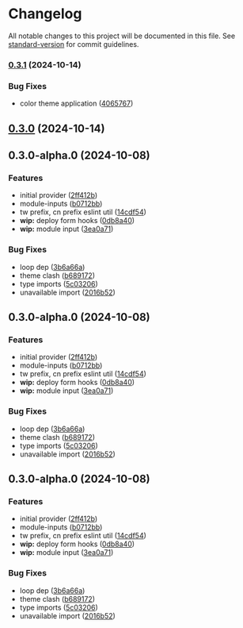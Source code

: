 # Changelog

All notable changes to this project will be documented in this file. See [standard-version](https://github.com/conventional-changelog/standard-version) for commit guidelines.

### [0.3.1](https://github.com/InverterNetwork/react/compare/v0.3.0-alpha.9...v0.3.1) (2024-10-14)


### Bug Fixes

* color theme application ([4065767](https://github.com/InverterNetwork/react/commit/406576780e421a2f235c7078524b40228052894e))

## [0.3.0](https://github.com/InverterNetwork/react/compare/v0.3.0-alpha.9...v0.3.0) (2024-10-14)

## 0.3.0-alpha.0 (2024-10-08)


### Features

* initial provider ([2ff412b](https://github.com/InverterNetwork/react/commit/2ff412bbd833d26e432d8123a186f68f55ced792))
* module-inputs ([b0712bb](https://github.com/InverterNetwork/react/commit/b0712bb97b6019fe6fe1d24a03cbcbc10f134d3d))
* tw prefix, cn prefix eslint util ([14cdf54](https://github.com/InverterNetwork/react/commit/14cdf5404e2746588557ac747400a048a39adbc2))
* **wip:** deploy form hooks ([0db8a40](https://github.com/InverterNetwork/react/commit/0db8a4055a2086a12c41d8e71f09e9bc16dc5b31))
* **wip:** module input ([3ea0a71](https://github.com/InverterNetwork/react/commit/3ea0a710789b57bb1f42560d74dd97d50cf4bd1b))


### Bug Fixes

* loop dep ([3b6a66a](https://github.com/InverterNetwork/react/commit/3b6a66af224e480b560f1b2446035f83ec9ce17a))
* theme clash ([b689172](https://github.com/InverterNetwork/react/commit/b689172645cb2f4dc0dd8fd7b119baa726ea5f6c))
* type imports ([5c03206](https://github.com/InverterNetwork/react/commit/5c03206d5c186fec7ffbfc58d06412d665d21355))
* unavailable import ([2016b52](https://github.com/InverterNetwork/react/commit/2016b529cbada3d9b945d1007d5f565727bd3eb3))

## 0.3.0-alpha.0 (2024-10-08)


### Features

* initial provider ([2ff412b](https://github.com/InverterNetwork/react/commit/2ff412bbd833d26e432d8123a186f68f55ced792))
* module-inputs ([b0712bb](https://github.com/InverterNetwork/react/commit/b0712bb97b6019fe6fe1d24a03cbcbc10f134d3d))
* tw prefix, cn prefix eslint util ([14cdf54](https://github.com/InverterNetwork/react/commit/14cdf5404e2746588557ac747400a048a39adbc2))
* **wip:** deploy form hooks ([0db8a40](https://github.com/InverterNetwork/react/commit/0db8a4055a2086a12c41d8e71f09e9bc16dc5b31))
* **wip:** module input ([3ea0a71](https://github.com/InverterNetwork/react/commit/3ea0a710789b57bb1f42560d74dd97d50cf4bd1b))


### Bug Fixes

* loop dep ([3b6a66a](https://github.com/InverterNetwork/react/commit/3b6a66af224e480b560f1b2446035f83ec9ce17a))
* theme clash ([b689172](https://github.com/InverterNetwork/react/commit/b689172645cb2f4dc0dd8fd7b119baa726ea5f6c))
* type imports ([5c03206](https://github.com/InverterNetwork/react/commit/5c03206d5c186fec7ffbfc58d06412d665d21355))
* unavailable import ([2016b52](https://github.com/InverterNetwork/react/commit/2016b529cbada3d9b945d1007d5f565727bd3eb3))

## 0.3.0-alpha.0 (2024-10-08)


### Features

* initial provider ([2ff412b](https://github.com/InverterNetwork/react/commit/2ff412bbd833d26e432d8123a186f68f55ced792))
* module-inputs ([b0712bb](https://github.com/InverterNetwork/react/commit/b0712bb97b6019fe6fe1d24a03cbcbc10f134d3d))
* tw prefix, cn prefix eslint util ([14cdf54](https://github.com/InverterNetwork/react/commit/14cdf5404e2746588557ac747400a048a39adbc2))
* **wip:** deploy form hooks ([0db8a40](https://github.com/InverterNetwork/react/commit/0db8a4055a2086a12c41d8e71f09e9bc16dc5b31))
* **wip:** module input ([3ea0a71](https://github.com/InverterNetwork/react/commit/3ea0a710789b57bb1f42560d74dd97d50cf4bd1b))


### Bug Fixes

* loop dep ([3b6a66a](https://github.com/InverterNetwork/react/commit/3b6a66af224e480b560f1b2446035f83ec9ce17a))
* theme clash ([b689172](https://github.com/InverterNetwork/react/commit/b689172645cb2f4dc0dd8fd7b119baa726ea5f6c))
* type imports ([5c03206](https://github.com/InverterNetwork/react/commit/5c03206d5c186fec7ffbfc58d06412d665d21355))
* unavailable import ([2016b52](https://github.com/InverterNetwork/react/commit/2016b529cbada3d9b945d1007d5f565727bd3eb3))
